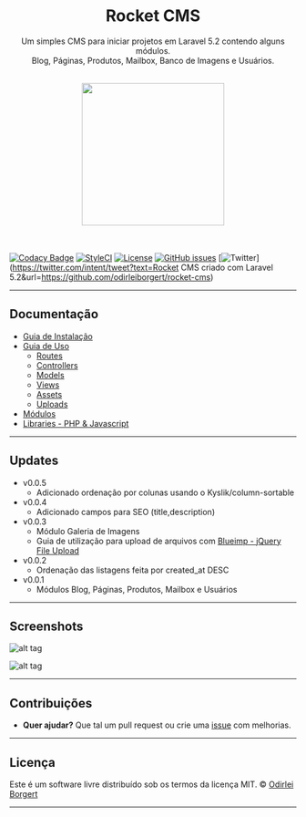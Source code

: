 <div align="center">
	<h1>Rocket CMS</h1>
	<p>
		Um simples CMS para iniciar projetos em Laravel 5.2 contendo alguns módulos. <br>
		Blog, Páginas, Produtos,  Mailbox, Banco de Imagens e Usuários.
	</p>
	<br>
	<img src="http://i.imgur.com/uDYYTwS.png" width="250px">
	<br>
	<br>
	<br>
</div>

[![Codacy Badge](https://api.codacy.com/project/badge/Grade/ad3c062e22ba4c25b8017041b619e217)](https://www.codacy.com/app/odirleiborgert/rocket-planet?utm_source=github.com&amp;utm_medium=referral&amp;utm_content=odirleiborgert/rocket-planet&amp;utm_campaign=Badge_Grade) [![StyleCI](https://styleci.io/repos/60208254/shield?branch=master)](https://styleci.io/repos/60208254) [![License](https://img.shields.io/badge/License-MIT-orange.svg)](https://opensource.org/licenses/MIT) [![GitHub issues](https://img.shields.io/github/issues/odirleiborgert/rocket-cms.svg)](https://github.com/odirleiborgert/rocket-cms/issues) [![Twitter](https://img.shields.io/twitter/url/https/github.com/odirleiborgert/rocket-cms.svg?style=social)](https://twitter.com/intent/tweet?text=Rocket CMS criado com Laravel 5.2&url=https://github.com/odirleiborgert/rocket-cms)


-----

## Documentação

* [Guia de Instalação](docs/installation.md)
* [Guia de Uso](docs/usage.md)
	* [Routes](docs/usage.md#routes)
	* [Controllers](docs/usage.md#controllers)
	* [Models](docs/usage.md#models)
	* [Views](docs/usage.md#views)
	* [Assets](docs/usage.md#assets)
	* [Uploads](docs/uploads.md)
* [Módulos](docs/modules.md)
* [Libraries - PHP & Javascript](docs/libraries.md)

-----
<a name="updates"></a>
## Updates

* v0.0.5
	* Adicionado ordenação por colunas usando o Kyslik/column-sortable
* v0.0.4
	* Adicionado campos para SEO (title,description)
* v0.0.3
	* Módulo Galeria de Imagens
	* Guia de utilização para upload de arquivos com [Blueimp - jQuery File Upload](https://github.com/blueimp/jQuery-File-Upload)
* v0.0.2
	* Ordenação das listagens feita por created_at DESC
* v0.0.1
	* Módulos Blog, Páginas, Produtos, Mailbox e Usuários


-----
<a name="screenshots"></a>
## Screenshots

![alt tag](http://i.imgur.com/Ox6vGP1.png)

![alt tag](http://i.imgur.com/dQQKLzM.png)


-----
<a name="contribuicoes"></a>
## Contribuições
- **Quer ajudar?** Que tal um pull request ou crie uma [issue](https://github.com/odirleiborgert/rocket-cms/issues) com melhorias.


-----
<a name="licenca"></a>
## Licença

Este é um software livre distribuído sob os termos da licença MIT. © 
[Odirlei Borgert](http://www.odirleiborgert.com.br)

-----
